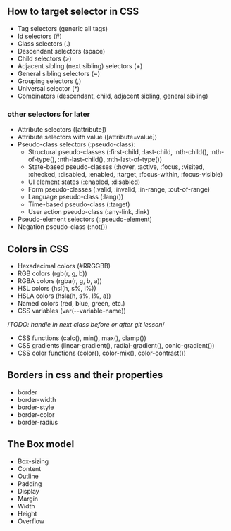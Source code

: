 ## How to target selector in CSS
* Tag selectors (generic all tags)
* Id selectors (#)
* Class selectors (.)
* Descendant selectors (space)
* Child selectors (>)
* Adjacent sibling (next sibling) selectors (+)
* General sibling selectors (~)
* Grouping selectors (,)
* Universal selector (*)
* Combinators (descendant, child, adjacent sibling, general sibling)

### other selectors for later
* Attribute selectors ([attribute])
* Attribute selectors with value ([attribute=value])
* Pseudo-class selectors (:pseudo-class): 
  * Structural pseudo-classes (:first-child, :last-child, :nth-child(), :nth-of-type(), :nth-last-child(), :nth-last-of-type())
  * State-based pseudo-classes (:hover, :active, :focus, :visited, :checked, :disabled, :enabled, :target, :focus-within,
  :focus-visible)
  * UI element states (:enabled, :disabled)
  * Form pseudo-classes (:valid, :invalid, :in-range, :out-of-range)
  * Language pseudo-class (:lang())
  * Time-based pseudo-class (:target)
  * User action pseudo-class (:any-link, :link)
* Pseudo-element selectors (::pseudo-element)
* Negation pseudo-class (:not())

## Colors in CSS
* Hexadecimal colors (#RRGGBB)
* RGB colors (rgb(r, g, b))
* RGBA colors (rgba(r, g, b, a))
* HSL colors (hsl(h, s%, l%))
* HSLA colors (hsla(h, s%, l%, a))
* Named colors (red, blue, green, etc.)
* CSS variables (var(--variable-name))

/*TODO: handle in next class before or after git lesson*/
* CSS functions (calc(), min(), max(), clamp())
* CSS gradients (linear-gradient(), radial-gradient(), conic-gradient())
* CSS color functions (color(), color-mix(), color-contrast())

## Borders in css and their properties
* border
* border-width
* border-style
* border-color
* border-radius

## The Box model
* Box-sizing
* Content
* Outline
* Padding
* Display
* Margin
* Width
* Height
* Overflow

